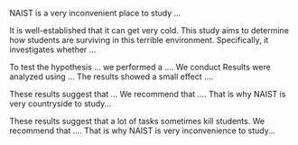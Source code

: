 

NAIST is a very inconvenient place to study ...


It is well-established that it can get very cold. This study aims to determine how students are surviving in this terrible environment. Specifically, it investigates whether ... 


To test the hypothesis ... we performed a .... 
We conduct 
Results were analyzed using ... The results showed a small effect .... 



These results suggest that ... We recommend that .... That is why NAIST is very countryside to study...


These results suggest that a lot of tasks sometimes kill students. We recommend that .... That is why NAIST is very inconvenience to study...

